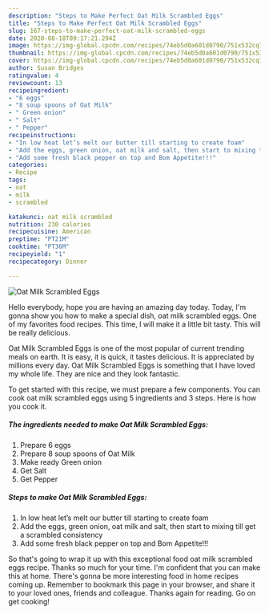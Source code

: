 ```yaml
---
description: "Steps to Make Perfect Oat Milk Scrambled Eggs"
title: "Steps to Make Perfect Oat Milk Scrambled Eggs"
slug: 167-steps-to-make-perfect-oat-milk-scrambled-eggs
date: 2020-08-18T09:17:21.294Z
image: https://img-global.cpcdn.com/recipes/74eb5d0a601d0790/751x532cq70/oat-milk-scrambled-eggs-recipe-main-photo.jpg
thumbnail: https://img-global.cpcdn.com/recipes/74eb5d0a601d0790/751x532cq70/oat-milk-scrambled-eggs-recipe-main-photo.jpg
cover: https://img-global.cpcdn.com/recipes/74eb5d0a601d0790/751x532cq70/oat-milk-scrambled-eggs-recipe-main-photo.jpg
author: Susan Bridges
ratingvalue: 4
reviewcount: 13
recipeingredient:
- "6 eggs"
- "8 soup spoons of Oat Milk"
- " Green onion"
- " Salt"
- " Pepper"
recipeinstructions:
- "In low heat let’s melt our butter till starting to create foam"
- "Add the eggs, green onion, oat milk and salt, then start to mixing till get a scrambled consistency"
- "Add some fresh black pepper on top and Bom Appetite!!!"
categories:
- Recipe
tags:
- oat
- milk
- scrambled

katakunci: oat milk scrambled 
nutrition: 230 calories
recipecuisine: American
preptime: "PT21M"
cooktime: "PT36M"
recipeyield: "1"
recipecategory: Dinner

---
```



![Oat Milk Scrambled Eggs](https://img-global.cpcdn.com/recipes/74eb5d0a601d0790/751x532cq70/oat-milk-scrambled-eggs-recipe-main-photo.jpg)

Hello everybody, hope you are having an amazing day today. Today, I'm gonna show you how to make a special dish, oat milk scrambled eggs. One of my favorites food recipes. This time, I will make it a little bit tasty. This will be really delicious.



Oat Milk Scrambled Eggs is one of the most popular of current trending meals on earth. It is easy, it is quick, it tastes delicious. It is appreciated by millions every day. Oat Milk Scrambled Eggs is something that I have loved my whole life. They are nice and they look fantastic.


To get started with this recipe, we must prepare a few components. You can cook oat milk scrambled eggs using 5 ingredients and 3 steps. Here is how you cook it.

<!--inarticleads1-->

##### The ingredients needed to make Oat Milk Scrambled Eggs:

1. Prepare 6 eggs
1. Prepare 8 soup spoons of Oat Milk
1. Make ready  Green onion
1. Get  Salt
1. Get  Pepper




<!--inarticleads2-->

##### Steps to make Oat Milk Scrambled Eggs:

1. In low heat let’s melt our butter till starting to create foam
1. Add the eggs, green onion, oat milk and salt, then start to mixing till get a scrambled consistency
1. Add some fresh black pepper on top and Bom Appetite!!!




So that's going to wrap it up with this exceptional food oat milk scrambled eggs recipe. Thanks so much for your time. I'm confident that you can make this at home. There's gonna be more interesting food in home recipes coming up. Remember to bookmark this page in your browser, and share it to your loved ones, friends and colleague. Thanks again for reading. Go on get cooking!
